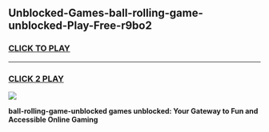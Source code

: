 
## Unblocked-Games-ball-rolling-game-unblocked-Play-Free-r9bo2
<h3>
<a href="https://premium76.site?title=ball-rolling-game-unblocked&ref=23A">CLICK TO PLAY</a></h3>
<hr>

<h3>
<a href="https://premium76.site?title=ball-rolling-game-unblocked&ref=23A">CLICK 2 PLAY</a>
  
</h3>

<a href="https://premium76.site?title=ball-rolling-game-unblocked&ref=23A"><img src="https://clearcache.store/games.png"></a>


**ball-rolling-game-unblocked games unblocked: Your Gateway to Fun and Accessible Online Gaming**

